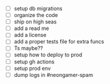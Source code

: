 - [ ] setup db migrations
- [ ] organize the code
- [ ] ship on high seas
- [ ] add a read me
- [ ] add a license
- [ ] add a proper tests file for extra funcs
- [ ] Ts maybe??
- [ ] setup how to deploy to prod
- [ ] setup gh actions
- [ ] setup prod env
- [ ] dump logs in #neongamer-spam
